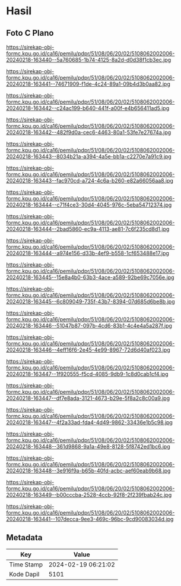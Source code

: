 # Hasil

## Foto C Plano

https://sirekap-obj-formc.kpu.go.id/ca16/pemilu/pdpr/51/08/06/20/02/5108062002006-20240218-163440--5a760685-1b74-4125-8a2d-d0d38f1cb3ec.jpg

https://sirekap-obj-formc.kpu.go.id/ca16/pemilu/pdpr/51/08/06/20/02/5108062002006-20240218-163441--74671909-f1de-4c24-89a1-09b4d3b0aa82.jpg

https://sirekap-obj-formc.kpu.go.id/ca16/pemilu/pdpr/51/08/06/20/02/5108062002006-20240218-163442--c24ac199-b640-441f-a00f-e4b656411ad5.jpg

https://sirekap-obj-formc.kpu.go.id/ca16/pemilu/pdpr/51/08/06/20/02/5108062002006-20240218-163442--482f9d0a-cec6-4463-80a1-53fe7e27674a.jpg

https://sirekap-obj-formc.kpu.go.id/ca16/pemilu/pdpr/51/08/06/20/02/5108062002006-20240218-163443--8034b21a-a394-4a5e-bb1a-c2270e7a91c9.jpg

https://sirekap-obj-formc.kpu.go.id/ca16/pemilu/pdpr/51/08/06/20/02/5108062002006-20240218-163443--fac970cd-a724-4c6a-b260-e82a66056aa8.jpg

https://sirekap-obj-formc.kpu.go.id/ca16/pemilu/pdpr/51/08/06/20/02/5108062002006-20240218-163444--c71f4ce3-30d4-4045-976c-5eba54712374.jpg

https://sirekap-obj-formc.kpu.go.id/ca16/pemilu/pdpr/51/08/06/20/02/5108062002006-20240218-163444--2bad5860-ec9a-4113-ae81-7c6f235cd8d1.jpg

https://sirekap-obj-formc.kpu.go.id/ca16/pemilu/pdpr/51/08/06/20/02/5108062002006-20240218-163444--a974e156-d33b-4ef9-b558-1cf653488e17.jpg

https://sirekap-obj-formc.kpu.go.id/ca16/pemilu/pdpr/51/08/06/20/02/5108062002006-20240218-163445--15e8a4b0-63b3-4ace-a589-92be69c7056e.jpg

https://sirekap-obj-formc.kpu.go.id/ca16/pemilu/pdpr/51/08/06/20/02/5108062002006-20240218-163445--6c809049-735f-43b7-8394-07d685d6be8b.jpg

https://sirekap-obj-formc.kpu.go.id/ca16/pemilu/pdpr/51/08/06/20/02/5108062002006-20240218-163446--51047b87-097b-4cd6-83b1-4c4e4a5a287f.jpg

https://sirekap-obj-formc.kpu.go.id/ca16/pemilu/pdpr/51/08/06/20/02/5108062002006-20240218-163446--4eff16f6-2e45-4e99-8967-72d6d40af023.jpg

https://sirekap-obj-formc.kpu.go.id/ca16/pemilu/pdpr/51/08/06/20/02/5108062002006-20240218-163447--1f920555-f5cd-4085-9db9-1c8d0cab1cf4.jpg

https://sirekap-obj-formc.kpu.go.id/ca16/pemilu/pdpr/51/08/06/20/02/5108062002006-20240218-163447--df7e8ada-3121-4673-b29e-5f8a2c8c00a9.jpg

https://sirekap-obj-formc.kpu.go.id/ca16/pemilu/pdpr/51/08/06/20/02/5108062002006-20240218-163447--4f2a33ad-fda4-4d49-9862-33436e1b5c98.jpg

https://sirekap-obj-formc.kpu.go.id/ca16/pemilu/pdpr/51/08/06/20/02/5108062002006-20240218-163448--361d9868-9a1a-49e8-8128-5f8742ed1bc6.jpg

https://sirekap-obj-formc.kpu.go.id/ca16/pemilu/pdpr/51/08/06/20/02/5108062002006-20240218-163448--3e916f9a-b65b-40fd-acbc-aef60eab9b68.jpg

https://sirekap-obj-formc.kpu.go.id/ca16/pemilu/pdpr/51/08/06/20/02/5108062002006-20240218-163449--b00cccba-2528-4ccb-92f8-2f239fbab24c.jpg

https://sirekap-obj-formc.kpu.go.id/ca16/pemilu/pdpr/51/08/06/20/02/5108062002006-20240218-163441--107decca-9ee3-469c-96bc-9cd90083034d.jpg


## Metadata

| Key        | Value               |
| ---------- | ------------------- |
| Time Stamp | 2024-02-19 06:21:02 |
| Kode Dapil | 5101                |



